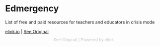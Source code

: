# Edmergency
List of free and paid resources for teachers and educators in crisis mode 

<div data-elink="https://elink.io/embed/995a16e"><a href="https://elink.io" target="_blank">elink.io</a> | <a href="https://elink.io/p/free-or-discounted-resources-for-educators-995a16e" target="_blank">See Original</a></div><p style="color:#c9c8cd;font-family:Arial,sans-serif;font-size:14px;line-height:17px;margin-bottom:0;margin-top:8px;overflow:hidden;padding:2px 4px;text-align:center;text-overflow:ellipsis;white-space:nowrap;"><a href="https://elink.io/p/free-or-discounted-resources-for-educators-995a16e" target="_blank" style="text-decoration:none;color:#c9c8cd;font-family:Arial,sans-serif;font-size:14px;font-style:normal;font-weight:normal;line-height:17px;">See Original</a> | <a href="https://elink.io" target="_blank" style="text-decoration:none;color:#c9c8cd;font-family:Arial,sans-serif;font-size:14px;font-style:normal;font-weight:normal;line-height:17px;">Powered by elink</a></p><script async src="https://d1sf3a4rercrry.cloudfront.net/embed.js" charset="utf-8"></script>
